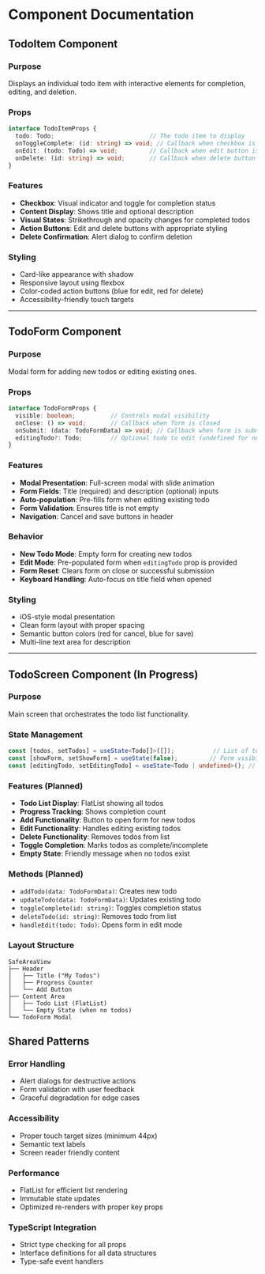 # Component Documentation

## TodoItem Component

### Purpose
Displays an individual todo item with interactive elements for completion, editing, and deletion.

### Props
```typescript
interface TodoItemProps {
  todo: Todo;                           // The todo item to display
  onToggleComplete: (id: string) => void; // Callback when checkbox is pressed
  onEdit: (todo: Todo) => void;         // Callback when edit button is pressed
  onDelete: (id: string) => void;       // Callback when delete button is pressed
}
```

### Features
- **Checkbox**: Visual indicator and toggle for completion status
- **Content Display**: Shows title and optional description
- **Visual States**: Strikethrough and opacity changes for completed todos
- **Action Buttons**: Edit and delete buttons with appropriate styling
- **Delete Confirmation**: Alert dialog to confirm deletion

### Styling
- Card-like appearance with shadow
- Responsive layout using flexbox
- Color-coded action buttons (blue for edit, red for delete)
- Accessibility-friendly touch targets

---

## TodoForm Component

### Purpose
Modal form for adding new todos or editing existing ones.

### Props
```typescript
interface TodoFormProps {
  visible: boolean;          // Controls modal visibility
  onClose: () => void;       // Callback when form is closed
  onSubmit: (data: TodoFormData) => void; // Callback when form is submitted
  editingTodo?: Todo;        // Optional todo to edit (undefined for new todo)
}
```

### Features
- **Modal Presentation**: Full-screen modal with slide animation
- **Form Fields**: Title (required) and description (optional) inputs
- **Auto-population**: Pre-fills form when editing existing todo
- **Form Validation**: Ensures title is not empty
- **Navigation**: Cancel and save buttons in header

### Behavior
- **New Todo Mode**: Empty form for creating new todos
- **Edit Mode**: Pre-populated form when `editingTodo` prop is provided
- **Form Reset**: Clears form on close or successful submission
- **Keyboard Handling**: Auto-focus on title field when opened

### Styling
- iOS-style modal presentation
- Clean form layout with proper spacing
- Semantic button colors (red for cancel, blue for save)
- Multi-line text area for description

---

## TodoScreen Component (In Progress)

### Purpose
Main screen that orchestrates the todo list functionality.

### State Management
```typescript
const [todos, setTodos] = useState<Todo[]>([]);           // List of todos
const [showForm, setShowForm] = useState(false);         // Form visibility
const [editingTodo, setEditingTodo] = useState<Todo | undefined>(); // Todo being edited
```

### Features (Planned)
- **Todo List Display**: FlatList showing all todos
- **Progress Tracking**: Shows completion count
- **Add Functionality**: Button to open form for new todos
- **Edit Functionality**: Handles editing existing todos
- **Delete Functionality**: Removes todos from list
- **Toggle Completion**: Marks todos as complete/incomplete
- **Empty State**: Friendly message when no todos exist

### Methods (Planned)
- `addTodo(data: TodoFormData)`: Creates new todo
- `updateTodo(data: TodoFormData)`: Updates existing todo
- `toggleComplete(id: string)`: Toggles completion status
- `deleteTodo(id: string)`: Removes todo from list
- `handleEdit(todo: Todo)`: Opens form in edit mode

### Layout Structure
```
SafeAreaView
├── Header
│   ├── Title ("My Todos")
│   ├── Progress Counter
│   └── Add Button
├── Content Area
│   ├── Todo List (FlatList)
│   └── Empty State (when no todos)
└── TodoForm Modal
```

## Shared Patterns

### Error Handling
- Alert dialogs for destructive actions
- Form validation with user feedback
- Graceful degradation for edge cases

### Accessibility
- Proper touch target sizes (minimum 44px)
- Semantic text labels
- Screen reader friendly content

### Performance
- FlatList for efficient list rendering
- Immutable state updates
- Optimized re-renders with proper key props

### TypeScript Integration
- Strict type checking for all props
- Interface definitions for all data structures
- Type-safe event handlers